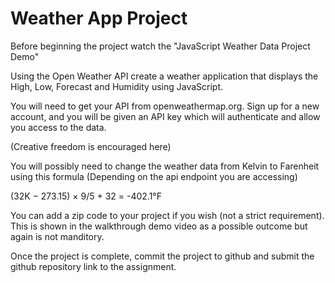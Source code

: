 # Weather App Project

Before beginning the project watch the "JavaScript Weather Data Project Demo"

Using the Open Weather API create a weather application that displays the High, Low, Forecast and Humidity using JavaScript.

You will need to get your API from openweathermap.org. Sign up for a new account, and you will be given an API key which will authenticate and allow you access to the data.

(Creative freedom is encouraged here)

You will possibly need to change the weather data from Kelvin to Farenheit using this formula (Depending on the api endpoint you are accessing)

(32K − 273.15) × 9/5 + 32 = -402.1°F

You can add a zip code to your project if you wish (not a strict requirement). This is shown in the walkthrough demo video as a possible outcome but again is not manditory.

Once the project is complete, commit the project to github and submit the github repository link to the assignment.
